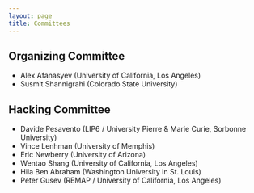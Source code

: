 ```yaml
---
layout: page
title: Committees
---
```


## Organizing Committee

- Alex Afanasyev (University of California, Los Angeles)
- Susmit Shannigrahi (Colorado State University)

## Hacking Committee

- Davide Pesavento (LIP6 / University Pierre & Marie Curie, Sorbonne University)
- Vince Lenhman (University of Memphis)
- Eric Newberry (University of Arizona)
- Wentao Shang (University of California, Los Angeles)
- Hila Ben Abraham (Washington University in St. Louis)
- Peter Gusev (REMAP / University of California, Los Angeles)
